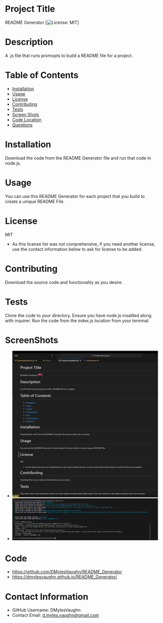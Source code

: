 
# Project Title
README Generator
[![License: MIT](https://img.shields.io/badge/MIT-maroon)]

# Description
A .js file that runs promopts to build a README file for a project.

# Table of Contents 
* [Installation](#-Installation)
* [Usage](#-Usage)
* [License](#-Installation)
* [Contributing](#-Contributing)
* [Tests](#-Tests)
* [Screen Shots](#-ScreenShots)
* [Code Location](#-Code)
* [Questions](#-Contact-Information)
    
# Installation
Download the code from the README Generator file and run that code in node.js.

# Usage
 You can use this README Generator for each project that you build to create a unique README File.

# License 
MIT
* As this license list was not comprehensive, if you need another license, use the contact information below to ask for license to be added. 

# Contributing 
Download the source code and functionality as you desire.

# Tests
Clone the code to your directory.  Ensure you have node.js insatlled along with inquirer.  Run the code from the index.js location from your terminal

# ScreenShots
* ![Preview](Develop/images/Preview.png)
* ![Terminal Screenshot](Develop/images/TerminalScreenshot.png)

# Code
* https://github.com/DMylesVaughn/README_Generator
* https://dmylesvaughn.github.io/README_Generator/

# Contact Information 
* GitHub Username: DMylesVaughn
* Contact Email: d.myles.vaughn@gmail.com

